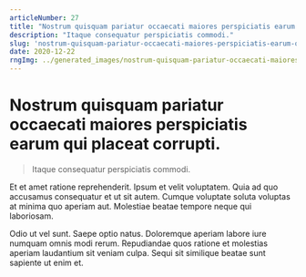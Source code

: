 ```yaml
---
articleNumber: 27
title: "Nostrum quisquam pariatur occaecati maiores perspiciatis earum qui placeat corrupti."
description: "Itaque consequatur perspiciatis commodi."
slug: 'nostrum-quisquam-pariatur-occaecati-maiores-perspiciatis-earum-qui-placeat-corrupti.'
date: 2020-12-22
rngImg: ../generated_images/nostrum-quisquam-pariatur-occaecati-maiores-perspiciatis-earum-qui-placeat-corrupti..jpg
---
```


# Nostrum quisquam pariatur occaecati maiores perspiciatis earum qui placeat corrupti.

> Itaque consequatur perspiciatis commodi.

Et et amet ratione reprehenderit. Ipsum et velit voluptatem. Quia ad quo accusamus consequatur et ut sit autem. Cumque voluptate soluta voluptas at minima quo aperiam aut. Molestiae beatae tempore neque qui laboriosam.
 Odio ut vel sunt. Saepe optio natus. Doloremque aperiam labore iure numquam omnis modi rerum. Repudiandae quos ratione et molestias aperiam laudantium sit veniam culpa. Sequi sit similique beatae sunt sapiente ut enim et.
